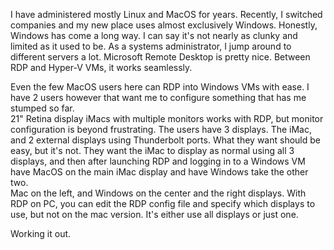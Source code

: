 I have administered mostly Linux and MacOS for years.  Recently, I switched companies and my new place uses almost exclusively Windows.  Honestly, Windows has come a long way.  I can say it's not nearly as clunky and limited as it used to be.  As a systems administrator, I jump around to different servers a lot.  Microsoft Remote Desktop is pretty nice. Between RDP and Hyper-V VMs, it works seamlessly.  

Even the few MacOS users here can RDP into Windows VMs with ease.  I have 2 users however that want me to configure something that has me stumped so far.  
21" Retina display iMacs with multiple monitors works with RDP, but monitor configuration is beyond frustrating. The users have 3 displays. The iMac, and 2 external displays using Thunderbolt ports. What they want should be easy, but it's not.  They want the iMac to display as normal using all 3 displays, and then after launching RDP and logging in to a Windows VM have MacOS on the main iMac display and have Windows take the other two.  
Mac on the left, and Windows on the center and the right displays.  With RDP on PC, you can edit the RDP config file and specify which displays to use, but not on the mac version.  It's either use all displays or just one.

Working it out.
